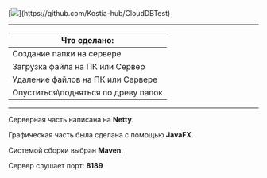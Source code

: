 [![](https://img.shields.io/badge/%3D(%5E.%5E)%3D-GitHub-yellow)](https://github.com/Kostia-hub/CloudDBTest)


***
| Что сделано:  |
| ------------- |
| Создание папки на сервере  |
| Загрузка файла на ПК или Сервер |
| Удаление файлов на ПК или Сервере  |
| Опуститься\подняться по древу папок  |

***
Серверная часть написана на **Netty**.

Графическая часть была сделана с помощью **JavaFX**.

Системой сборки выбран **Maven**.

Сервер слушает порт: **8189**
